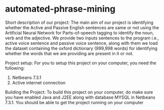 # automated-phrase-mining

Short description of our project:
The main aim of our project is identifying whether the Active and Passive English sentences are same or not using the Artificial Neural Network for Parts-of-speech tagging to identify the noun, verb and the adjective.
We provide two inputs sentences to the program i.e., active voice sentence and passive voice sentence, along with them we load the dataset containing the oxford dictionary (999,998 words) for identifying whether the words that we are providing are present in it or not.

Project setup:
For you to setup this project on your computer, you need the following:
1. Netbeans 7.3.1
2. Active internet connection

Building the Project:
To build this project on your computer, do make sure you have enabled Java and J2EE along with database MYSQL in Netbeans 7.3.1.
You should be able to get the project running on your computer




